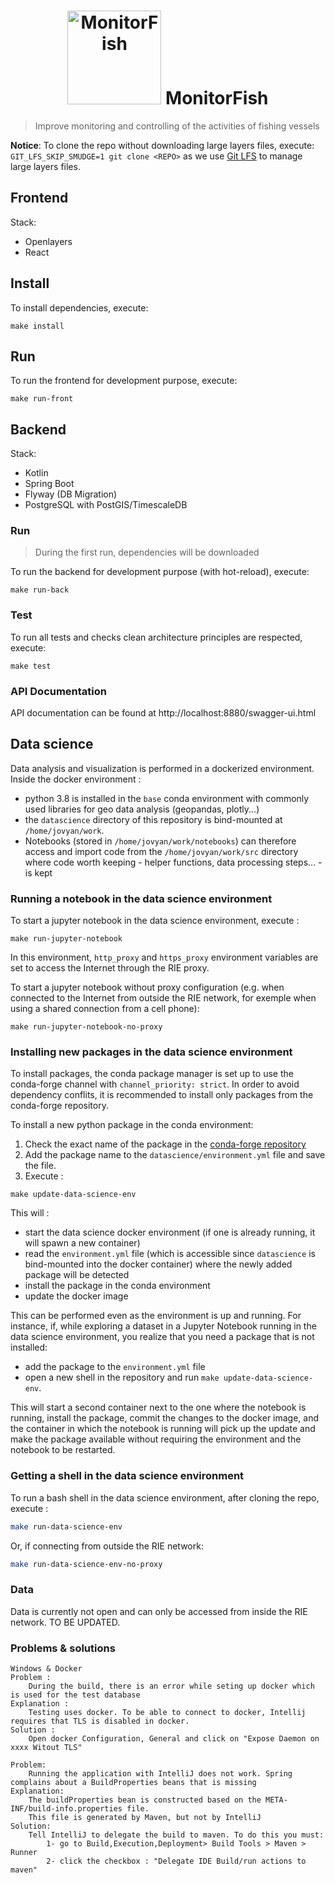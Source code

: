 <h1 align="center">
  <img src="https://d33wubrfki0l68.cloudfront.net/daf4a5624cac646b0bc921d0a72ae1cf1912b902/35340/img/eig4/monitorfish.png" alt="MonitorFish" title="MonitorFish" height="150px" />
  MonitorFish
</h1>

> Improve monitoring and controlling of the activities of fishing vessels

**Notice**: To clone the repo without downloading large layers files, execute: `GIT_LFS_SKIP_SMUDGE=1 git clone <REPO>` as we use [Git LFS](https://git-lfs.github.com/) to manage large layers files.
## Frontend

Stack:
- Openlayers
- React

## Install

To install dependencies, execute:
```shell
make install
```

## Run

To run the frontend for development purpose, execute:
```shell
make run-front
```

## Backend

Stack:
- Kotlin
- Spring Boot
- Flyway (DB Migration)
- PostgreSQL with PostGIS/TimescaleDB

### Run

> During the first run, dependencies will be downloaded

To run the backend for development purpose (with hot-reload), execute:
```shell
make run-back
```

### Test

To run all tests and checks clean architecture principles are respected, execute:
```shell
make test
```

### API Documentation

API documentation can be found at http://localhost:8880/swagger-ui.html

## Data science

Data analysis and visualization is performed in a dockerized environment. Inside the docker environment :
* python 3.8 is installed in the `base` conda environment with commonly used libraries for geo data analysis (geopandas, plotly...)
* the `datascience` directory of this repository is bind-mounted at `/home/jovyan/work`.
* Notebooks (stored in `/home/jovyan/work/notebooks`) can therefore access and import code from the `/home/jovyan/work/src` directory where code worth keeping - helper functions, data processing steps... - is kept

### Running a notebook in the data science environment
To start a jupyter notebook in the data science environment, execute :
```shell
make run-jupyter-notebook
```

In this environment, `http_proxy` and `https_proxy` environment variables are set to access the Internet through the RIE proxy.

To start a jupyter notebook without proxy configuration (e.g. when connected to the Internet from outside the RIE network, for exemple when using a shared connection from a cell phone):

```shell
make run-jupyter-notebook-no-proxy
```

### Installing new packages in the data science environment
To install packages, the conda package manager is set up to use the conda-forge channel with `channel_priority: strict`. In order to avoid dependency conflits, it is recommended to install only packages from the conda-forge repository.

To install a new python package in the conda environment:
1. Check the exact name of the package in the [conda-forge repository](https://anaconda.org/conda-forge)
2. Add the package name to the `datascience/environment.yml` file and save the file.
3. Execute :
```shell
make update-data-science-env
```
This will :
* start the data science docker environment (if one is already running, it will spawn a new container)
* read the `environment.yml` file (which is accessible since `datascience` is bind-mounted into the docker container) where the newly added package will be detected
* install the package in the conda environment
* update the docker image

This can be performed even as the environment is up and running. For instance, if, while exploring a dataset in a Jupyter Notebook running in the data science environment, you realize that you need a package that is not installed: 
* add the package to the `environment.yml` file
* open a new shell in the repository and run `make update-data-science-env`.

This will start a second container next to the one where the notebook is running, install the package, commit the changes to the docker image, and the container in which the notebook is running will pick up the update and make the package available without requiring the environment and the notebook to be restarted.

### Getting a shell in the data science environment
To run a bash shell in the data science environment, after cloning the repo, execute :
```bash
make run-data-science-env
```
Or, if connecting from outside the RIE network:
```bash
make run-data-science-env-no-proxy
```

### Data
Data is currently not open and can only be accessed from inside the RIE network. 
TO BE UPDATED.

### Problems & solutions

```
Windows & Docker
Problem :
    During the build, there is an error while seting up docker which is used for the test database
Explanation :
    Testing uses docker. To be able to connect to docker, Intellij requires that TLS is disabled in docker.
Solution :
    Open docker Configuration, General and click on "Expose Daemon on xxxx Witout TLS"
```

```
Problem:
    Running the application with IntelliJ does not work. Spring complains about a BuildProperties beans that is missing
Explanation:
    The buildProperties bean is constructed based on the META-INF/build-info.properties file.
    This file is generated by Maven, but not by IntelliJ
Solution:
    Tell IntelliJ to delegate the build to maven. To do this you must:
        1- go to Build,Execution,Deployment> Build Tools > Maven > Runner
        2- click the checkbox : "Delegate IDE Build/run actions to maven"
```
